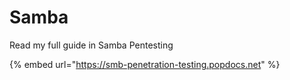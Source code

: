 # Samba

Read my full guide in Samba Pentesting

{% embed url="https://smb-penetration-testing.popdocs.net" %}

